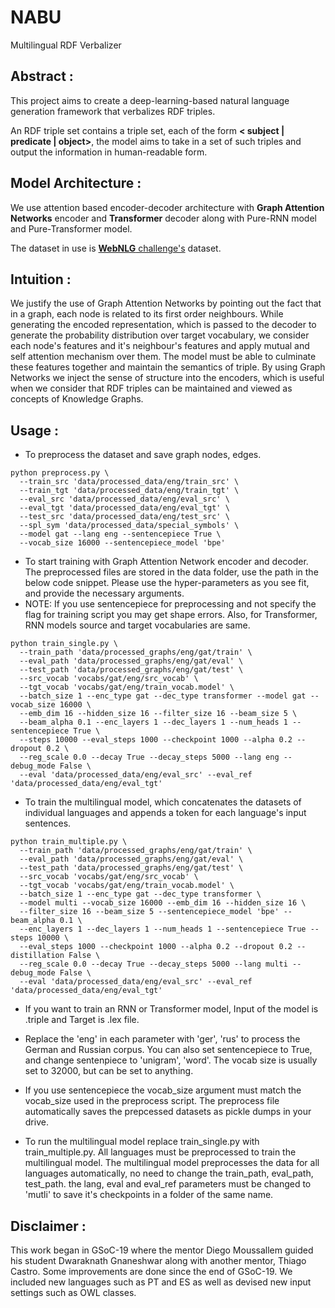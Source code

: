 # NABU
Multilingual RDF Verbalizer

## Abstract :

This project aims to create a deep-learning-based natural language generation framework that verbalizes RDF triples.

An RDF triple set contains a triple set, each of the form **< subject | predicate | object>**, the model aims to take in a set of such triples and output the information in human-readable form.

## Model Architecture :
We use attention based encoder-decoder architecture with **Graph Attention Networks** encoder and **Transformer** decoder along with Pure-RNN model and Pure-Transformer model.

The dataset in use is [**WebNLG** challenge's](http://webnlg.loria.fr/pages/challenge.html) dataset.

## Intuition :
We justify the use of Graph Attention Networks by pointing out the fact that in a graph, each node is related to its first order neighbours. While generating the encoded representation, which is passed to the decoder to generate the probability distribution over target vocabulary, we consider each node's features and it's neighbour's features and apply mutual and self attention mechanism over them. The model must be able to culminate these features together and maintain the semantics of triple. By using Graph Networks we inject the sense of structure into the encoders, which is useful when we consider that RDF triples can be maintained and viewed as concepts of Knowledge Graphs.

## Usage :

 - To preprocess the dataset and save graph nodes, edges.

```
python preprocess.py \
  --train_src 'data/processed_data/eng/train_src' \
  --train_tgt 'data/processed_data/eng/train_tgt' \
  --eval_src 'data/processed_data/eng/eval_src' \
  --eval_tgt 'data/processed_data/eng/eval_tgt' \
  --test_src 'data/processed_data/eng/test_src' \
  --spl_sym 'data/processed_data/special_symbols' \
  --model gat --lang eng --sentencepiece True \
  --vocab_size 16000 --sentencepiece_model 'bpe'
```
- To start training with Graph Attention Network encoder and decoder. The preprocessed files are stored in the data folder, use the path in the below code snippet. Please use the hyper-parameters as you see fit, and provide the necessary arguments.
- NOTE: If you use sentencepiece for preprocessing and not specify the flag for training script you may get shape errors. Also, for Transformer, RNN models source and target vocabularies are same.
```
python train_single.py \
  --train_path 'data/processed_graphs/eng/gat/train' \
  --eval_path 'data/processed_graphs/eng/gat/eval' \
  --test_path 'data/processed_graphs/eng/gat/test' \
  --src_vocab 'vocabs/gat/eng/src_vocab' \
  --tgt_vocab 'vocabs/gat/eng/train_vocab.model' \
  --batch_size 1 --enc_type gat --dec_type transformer --model gat --vocab_size 16000 \
  --emb_dim 16 --hidden_size 16 --filter_size 16 --beam_size 5 \
  --beam_alpha 0.1 --enc_layers 1 --dec_layers 1 --num_heads 1 --sentencepiece True \
  --steps 10000 --eval_steps 1000 --checkpoint 1000 --alpha 0.2 --dropout 0.2 \
  --reg_scale 0.0 --decay True --decay_steps 5000 --lang eng --debug_mode False \
  --eval 'data/processed_data/eng/eval_src' --eval_ref 'data/processed_data/eng/eval_tgt'

```
- To train the multilingual model, which concatenates the datasets of individual languages and appends a token for each language's input sentences.
```
python train_multiple.py \
  --train_path 'data/processed_graphs/eng/gat/train' \
  --eval_path 'data/processed_graphs/eng/gat/eval' \
  --test_path 'data/processed_graphs/eng/gat/test' \
  --src_vocab 'vocabs/gat/eng/src_vocab' \
  --tgt_vocab 'vocabs/gat/eng/train_vocab.model' \
  --batch_size 1 --enc_type gat --dec_type transformer \
  --model multi --vocab_size 16000 --emb_dim 16 --hidden_size 16 \
  --filter_size 16 --beam_size 5 --sentencepiece_model 'bpe' --beam_alpha 0.1 \
  --enc_layers 1 --dec_layers 1 --num_heads 1 --sentencepiece True --steps 10000 \
  --eval_steps 1000 --checkpoint 1000 --alpha 0.2 --dropout 0.2 --distillation False \
  --reg_scale 0.0 --decay True --decay_steps 5000 --lang multi --debug_mode False \
  --eval 'data/processed_data/eng/eval_src' --eval_ref 'data/processed_data/eng/eval_tgt'

```

- If you want to train an RNN or Transformer model, Input of the model is .triple and Target is .lex file.

- Replace the 'eng' in each parameter with 'ger', 'rus' to process the German and Russian corpus. You can also set sentencepiece to True, and change sentenpiece to 'unigram', 'word'. The vocab size is usually set to 32000, but can be set to anything.

- If you use sentencepiece the vocab_size argument must match the vocab_size used in the preprocess script. The preprocess file automatically saves the prepcessed datasets as pickle dumps in your drive.

- To run the multilingual model replace train_single.py with train_multiple.py. All languages must be preprocessed to train the multilingual model. The multilingual model preprocesses the data for all languages automatically, no need to change the train_path, eval_path, test_path. the lang, eval and eval_ref parameters must be changed to 'mutli' to save it's checkpoints in a folder of the same name.

## Disclaimer :

This work began in GSoC-19 where the mentor Diego Moussallem guided his student Dwaraknath Gnaneshwar along with another mentor, Thiago Castro. Some improvements are done since the end of GSoC-19. We included new languages such as PT and ES as well as devised new input settings such as OWL classes. 